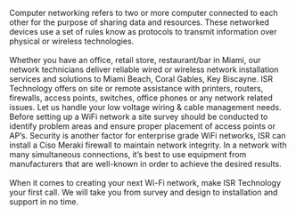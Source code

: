 Computer networking refers to two or more computer connected to each other for the purpose of sharing data and resources. These networked devices use a set of rules know as protocols to transmit information over physical or wireless technologies.<br>
<br>
Whether you have an office, retail store, restaurant/bar in Miami, our network technicians deliver reliable wired or wireless network installation services and solutions to Miami Beach, Coral Gables, Key Biscayne. ISR Technology offers on site or remote assistance with printers, routers, firewalls, access points, switches, office phones or any network related issues. Let us handle your low voltage wiring & cable management needs. Before setting up a WiFi network a site survey should be conducted to identify problem areas and ensure proper placement of access points or AP’s. Security is another factor for enterprise grade WiFi networks, ISR can install a Ciso Meraki firewall to maintain network integrity. In a network with many simultaneous connections, it’s best to use equipment from manufacturers that are well-known in order to achieve the desired results.<br>
<br>
When it comes to creating your next Wi-Fi network, make ISR Technology your first call. We will take you from survey and design to installation and support in no time.